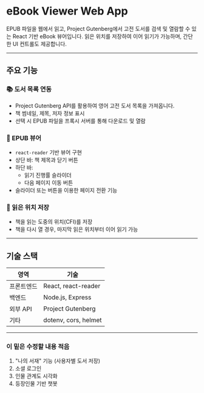 # eBook Viewer Web App

EPUB 파일을 웹에서 읽고, Project Gutenberg에서 고전 도서를 검색 및 열람할 수 있는 React 기반 eBook 뷰어입니다. 읽은 위치를 저장하여 이어 읽기가 가능하며, 간단한 UI 컨트롤도 제공합니다.

---

## 주요 기능

### 📚 도서 목록 연동
- Project Gutenberg API를 활용하여 영어 고전 도서 목록을 가져옵니다.
- 책 썸네일, 제목, 저자 정보 표시
- 선택 시 EPUB 파일을 프록시 서버를 통해 다운로드 및 열람

### 📖 EPUB 뷰어
- `react-reader` 기반 뷰어 구현
- 상단 바: 책 제목과 닫기 버튼
- 하단 바:
  - 읽기 진행률 슬라이더
  - 다음 페이지 이동 버튼
- 슬라이더 또는 버튼을 이용한 페이지 전환 기능

### 💾 읽은 위치 저장
- 책을 읽는 도중의 위치(CFI)를 저장
- 책을 다시 열 경우, 마지막 읽은 위치부터 이어 읽기 가능

---

## 기술 스택

| 영역        | 기술 |
|-------------|------|
| 프론트엔드  | React, react-reader |
| 백엔드      | Node.js, Express |
| 외부 API    | Project Gutenberg |
| 기타        | dotenv, cors, helmet |

---


### 이 밑은 수정할 내용 적음
1. "나의 서재" 기능 (사용자별 도서 저장)
2. 소셜 로그인
3. 인물 관계도 시각화
4. 등장인물 기반 챗봇
